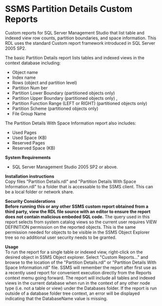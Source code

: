 # SSMS Partition Details Custom Reports
Custom reports for SQL Server Management Studio that list table and indexed view row counts, partition boundaries, and space information. This RDL uses the standard Custom report framework introduced in SQL Server 2005 SP2.

The basic Partition Details report lists tables and indexed views in the context database including: 
- Object name 
- Index name 
- Rows (object and partition level) 
- Partition Num ber 
- Partition Lower Boundary (partitioned objects only) 
- Partition Upper Boundary (partitioned objects only) ,
- Partition Function Range (LEFT or RIGHT) (partitioned objects only) 
- Partition Scheme (partitioned objects only) 
- File Group Name

The Partition Details With Space Information report also includes: 
- Used Pages 
- Used Space (KB) 
- Reserved Pages 
- Reserved Space (KB)

<b>System Requirements</b>
-  SQL Server Management Studio 2005 SP2 or above.

<b>Installation instructions</b><br>
Copy files "Partition Details.rdl" and "Partition Details With Space Information.rdl" to a folder that is accessable to the SSMS client. This can be a local folder or network share.

<b>Security Considerations</b><br>
<b>Before running this or any other SSMS custom report obtained from a third party, view the RDL file source with an editor to ensure the report does not contain malicious embeded SQL code.</b> The query used in this report selects from system catalog views so the current user requires VIEW DEFINITION permission on the reported objects. This is the same permission needed for objects to be visible in the SSMS Object Explorer tree so no additional user security needs to be granted.

<b>Usage</b><br>
To run the report for a single table or indexed view, right-click on the desired object in SSMS Object explorer. Select "Custom Reports..." and browse to the location of the "Partition Details.rdl" or "Partition Details With Space Information.rdl" file. SSMS will remember the report after first use as a recently used report for convenient execution directly from the Reports context memu going forward. The report will include all tables and indexed views in the current database when run in the context of any other node type (i.e. not a table or view) under the Databases folder. If the report is run outside of a database folder tree context, an error will be displayed indicating that the DatabaseName value is missing. 

